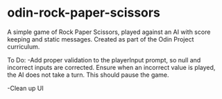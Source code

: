 # odin-rock-paper-scissors

A simple game of Rock Paper Scissors, played against an AI with score keeping and static messages.
Created as part of the Odin Project curriculum. 

To Do:
-Add proper validation to the playerInput prompt, so null and incorrect inputs are corrected.
    Ensure when an incorrect value is played, the AI does not take a turn. This should pause
    the game.

-Clean up UI